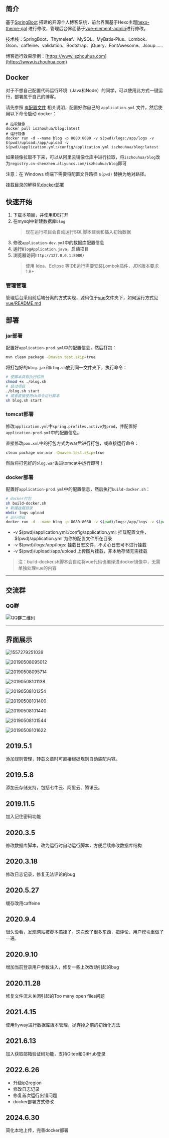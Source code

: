 简介
----

基于[SpringBoot](https://github.com/spring-projects/spring-boot)
搭建的开源个人博客系统，前台界面基于Hexo主题[hexo-theme-gal](https://github.com/ZEROKISEKI/hexo-theme-gal)
进行修改，管理后台界面基于[vue-element-admin](https://github.com/PanJiaChen/vue-element-admin)进行修改。

技术栈：SpringBoot、Thymeleaf、MySQL、MyBatis-Plus、Lombok、Gson、caffeine、validation、Bootstrap、jQuery、FontAwesome、Jsoup……

博客运行效果示例：[https://www.iszhouhua.com](https://www.iszhouhua.com)

## Docker

对于不想自己配置代码运行环境（Java和Node）的同学，可以使用此方式一键运行，部署属于自己的博客。

请先参照 [⚙️配置文件](src/main/resources/application.yml) 相关说明，配置好你自己的 `application.yml` 文件，然后使用以下命令启动 docker：

```shell
# 拉取镜像
docker pull iszhouhua/blog:latest
# 运行镜像
docker run -d --name blog -p 8080:8080 -v $(pwd)/logs:/app/logs -v $(pwd)/upload:/app/upload -v $(pwd)/application.yml:/config/application.yml iszhouhua/blog:latest
```

如果镜像拉取不下来，可以从阿里云镜像仓库中进行拉取，将`iszhouhua/blog`改为`registry.cn-shenzhen.aliyuncs.com/iszhouhua/blog`即可

注意：在 Windows 终端下需要将配置文件路径 `$(pwd)` 替换为绝对路径。

挂载目录的解释见[docker部署](#docker部署)

## 快速开始

1. 下载本项目，并使用IDE打开
2. 在mysql中新建数据库`blog`
   > 现在运行项目会自动运行SQL脚本建表和插入初始数据
3. 修改`application-dev.yml`中的数据库配置信息
4. 运行`BlogApplication.java`，启动项目
5. 浏览器访问`http://127.0.0.1:8080/`
   > 使用 Idea，Eclipse 等IDE运行需要安装Lombok插件，JDK版本要求1.8+


### 管理管理

管理后台采用前后端分离的方式实现，源码位于[vue](vue)文件夹下，如何运行方式见[vue/README.md](vue/README.md)

部署
----

### jar部署

配置好`application-prod.yml`中的配置信息，然后打包：

```bash
mvn clean package -Dmaven.test.skip=true
```

将打包好的`blog.jar`和`blog.sh`放到同一文件夹下，执行命令：

```bash
# 使脚本具有执行权限
chmod +x ./blog.sh
# 启动项目
./blog.sh start
# 或者直接使用sh命令运行脚本
sh blog.sh start
```

### tomcat部署

修改`application.yml`中`spring.profiles.active`为`prod`，并配置好`application-prod.yml`中的配置信息。

直接修改`pom.xml`中的打包方式为war后进行打包，或直接运行命令：

```bash
clean package war:war -Dmaven.test.skip=true
```

然后将打包好的`blog.war`丢进tomcat中运行即可！

### docker部署

配置好`application-prod.yml`中的配置信息，然后执行`build-docker.sh`：

```bash
# docker打包
sh build-docker.sh
# 新建挂载目录
mkdir logs upload
# 运行项目
docker run -d --name blog -p 8080:8080 -v $(pwd)/logs:/app/logs -v $(pwd)/upload:/app/upload -v $(pwd)/application.yml:/config/application.yml blog
```

- -v $(pwd)/application.yml:/config/application.yml: 挂载配置文件，`$(pwd)/application.yml`为你的配置文件所在目录
- -v $(pwd)/logs:/app/logs: 挂载日志文件，不关心日志可不进行挂载
- -v $(pwd)/upload:/app/upload 上传图片挂载，非本地存储无需挂载

> 注：build-docker.sh脚本会自动将vue代码也编译进docker镜像中，无需单独处理vue的内容
------

## 交流群

### QQ群

![QQ群二维码](images/qq_group_chat.jpg)

------

## 界面展示

![1557279251039](images/20190508093436.png)

![20190508095012](images/20190508095012.png)

![20190508095714](images/20190508095714.png)

![20190508101138](images/20190508101138.png)

![20190508101254](images/20190508101254.png)

![20190508101400](images/20190508101400.png)

![20190508101440](images/20190508101440.png)

![20190508101544](images/20190508101544.png)

![20190508101622](images/20190508101622.png)

## 2019.5.1

添加规则管理，转载文章时可直接根据规则自动装配内容。

## 2019.5.8

添加云存储支持，包括七牛云、阿里云、腾讯云。

## 2019.11.5

加入记住密码功能

## 2020.3.5

修改数据库脚本，改为运行时自动运行脚本，方便后续修改数据库结构

## 2020.3.18

修改日志记录，修复无法评论的bug

## 2020.5.27

缓存改用caffeine

## 2020.9.4

很久没看，发现网站被脚本搞挂了。这次改了很多东西，把评论、用户模块重做了一遍。

## 2020.9.10

增加当前登录用户参数注入，修复一些上次改动引起的bug

## 2020.11.28

修复文件流未关闭引起的Too many open files问题

## 2021.4.15

使用flyway进行数据库版本管理，抛弃掉之前的初始化方法

## 2021.6.13

加入获取邮箱验证码功能，支持Gitee和GitHub登录

## 2022.6.26

- 升级ip2region
- 修改日志记录
- 修复首次运行出错问题
- docker部署方式修改

## 2024.6.30

简化本地上传，完善docker部署
